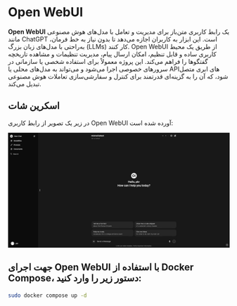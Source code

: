 # Open WebUI

**Open WebUI** یک رابط کاربری متن‌باز برای مدیریت و تعامل با مدل‌های هوش مصنوعی مانند ChatGPT است. این ابزار به کاربران اجازه می‌دهد تا بدون نیاز به خط فرمان، به‌راحتی با مدل‌های زبان بزرگ (LLMs) کار کنند. Open WebUI از طریق یک محیط کاربری ساده و قابل تنظیم، امکان ارسال پیام، مدیریت تنظیمات و مشاهده تاریخچه گفتگوها را فراهم می‌کند. این پروژه معمولاً برای استفاده شخصی یا سازمانی در سرورهای خصوصی اجرا می‌شود و می‌تواند به مدل‌های محلی یا APIهای ابری متصل شود، که آن را به گزینه‌ای قدرتمند برای کنترل و سفارشی‌سازی تعاملات هوش مصنوعی تبدیل می‌کند.

## اسکرین شات

در زیر یک تصویر از رابط کاربری Open WebUI آورده شده است:

![Screenshot](screenshot.png)

## جهت اجرای Open WebUI با استفاده از Docker Compose، دستور زیر را وارد کنید:

```bash
sudo docker compose up -d
```

